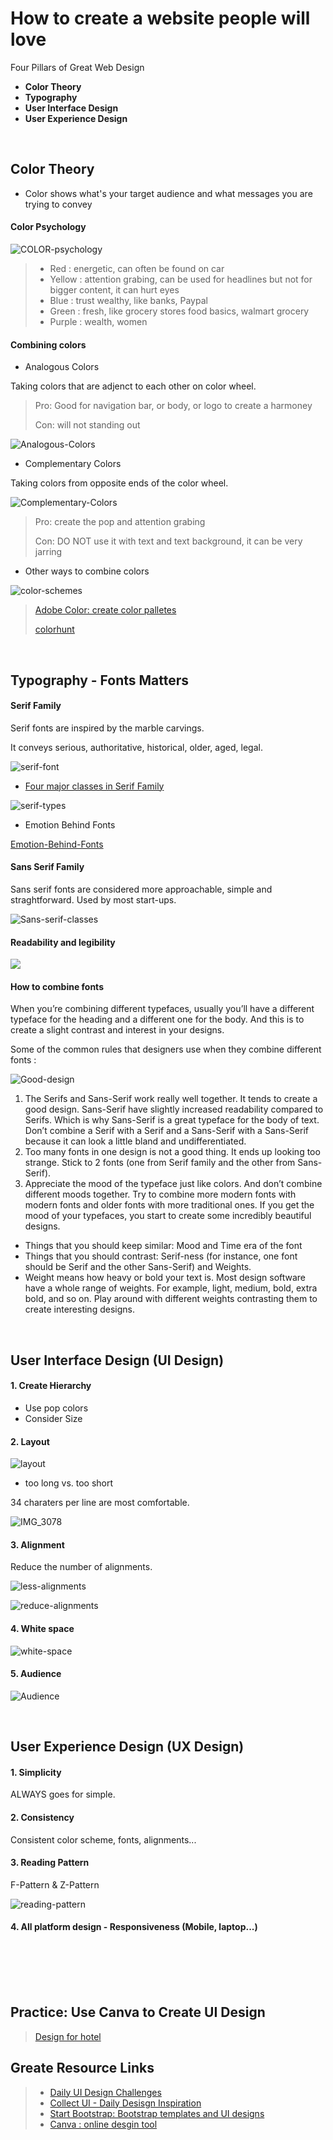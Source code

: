 # How to create a website people will love

Four Pillars of Great Web Design

- **Color Theory**
- **Typography**
- **User Interface Design**
- **User Experience Design**

<br>

## Color Theory

- Color shows what's your target audience and what messages you are trying to convey

#### Color Psychology

![COLOR-psychology](https://user-images.githubusercontent.com/103771536/169718664-f8a2d7c1-b069-4e7a-9c10-b02247311de3.png)

> - Red : energetic, can often be found on car
> - Yellow : attention grabing, can be used for headlines but not for bigger content, it can hurt eyes
> - Blue : trust wealthy, like banks, Paypal
> - Green : fresh, like grocery stores food basics, walmart grocery
> - Purple : wealth, women

#### Combining colors

- Analogous Colors

Taking colors that are adjenct to each other on color wheel.

> Pro: Good for navigation bar, or body, or logo to create a harmoney
> 
> Con: will not standing out


![Analogous-Colors](https://cdn.homedit.com/wp-content/uploads/2015/03/analogous-color-scheme-wheel.jpg)

- Complementary Colors

Taking colors from opposite ends of the color wheel.

![Complementary-Colors](http://1.bp.blogspot.com/-gbDLmkZqq6c/VnQ6wF8L4TI/AAAAAAAAEDo/FHR_d4IXQZQ/s1600/Complementary-wheel-for-blog.jpg)

> Pro: create the pop and attention grabing
> 
> Con:  DO NOT use it with text and text background, it can be very jarring

- Other ways to combine colors

![color-schemes](https://thumbs.dreamstime.com/z/color-wheel-schemes-types-complementary-worksheet-education-217672525.jpg)

> [Adobe Color: create color palletes](https://color.adobe.com/create/color-wheel)
> 
> [colorhunt](https://colorhunt.co/)


<br>

## Typography - Fonts Matters

#### Serif Family

Serif fonts are inspired by the marble carvings.

It conveys serious, authoritative, historical, older, aged, legal. 

![serif-font](https://www.postprepress.com.au/wp-content/uploads/2019/09/This-is-a-serif-font..png)

- [Four major classes in Serif Family](https://www.freecodecamp.org/news/how-typography-determines-readability-serif-vs-sans-serif-and-how-to-combine-fonts-629a51ad8cce/)

![serif-types](https://images.squarespace-cdn.com/content/v1/5e1f6d769b45392ab9a3efce/1580412747566-QUO65GV1IGMKGR840IQ5/Serif+Types.jpg)

- Emotion Behind Fonts

[Emotion-Behind-Fonts](https://innovativeadagency.com/wp-content/uploads/sites/2/2017/04/The-Emotion-Behind-Fonts-896x1024.png)


#### Sans Serif Family

Sans serif fonts are considered more approachable, simple and straghtforward. Used by most start-ups.


![Sans-serif-classes](https://i.ytimg.com/vi/onu1mX17AwQ/mqdefault.jpg)


#### Readability and legibility

![](http://www.extremetech.com/wp-content/uploads/2012/09/Typeface-Comparison-LegibilityIllustration-640x263.jpg)

#### How to combine fonts


When you’re combining different typefaces, usually you’ll have a different typeface for the heading and a different one for the body. And this is to create a slight contrast and interest in your designs.

Some of the common rules that designers use when they combine different fonts :

![Good-design](https://user-images.githubusercontent.com/103771536/169720377-98066025-a3dd-4928-b6b6-ac88839f8809.jpg)


1. The Serifs and Sans-Serif work really well together. It tends to create a good design. Sans-Serif have slightly increased readability compared to Serifs. Which is why Sans-Serif is a great typeface for the body of text.
Don’t combine a Serif with a Serif and a Sans-Serif with a Sans-Serif because it can look a little bland and undifferentiated.
2. Too many fonts in one design is not a good thing. It ends up looking too strange. Stick to 2 fonts (one from Serif family and the other from Sans-Serif).
3. Appreciate the mood of the typeface just like colors. And don’t combine different moods together. Try to combine more modern fonts with modern fonts and older fonts with more traditional ones. If you get the mood of your typefaces, you start to create some incredibly beautiful designs.
  - Things that you should keep similar: Mood and Time era of the font
  - Things that you should contrast: Serif-ness (for instance, one font should be Serif and the other Sans-Serif) and Weights.
  -  Weight means how heavy or bold your text is. Most design software have a whole range of weights. For example, light, medium, bold, extra bold, and so on. Play around with different weights contrasting them to create interesting designs.

<br>

## User Interface Design (UI Design)

#### 1. Create Hierarchy

- Use pop colors
- Consider Size

#### 2. Layout

![layout](https://user-images.githubusercontent.com/103771536/169720546-1cbdab42-aefd-4460-9a15-fac903b8c64d.jpg)

- too long vs. too short

34 charaters per line are most comfortable.

![IMG_3078](https://user-images.githubusercontent.com/103771536/169720611-b036bd69-387f-4e9b-bbfc-07195ba75461.jpg)

#### 3. Alignment

Reduce the number of alignments.

![less-alignments](https://user-images.githubusercontent.com/103771536/169720986-2f0f61d7-17b3-496f-a671-b9ae4bf38fef.jpg)

![reduce-alignments](https://user-images.githubusercontent.com/103771536/169720994-9be2900c-c788-4a53-b67f-7ad40769e15f.jpg)


#### 4. White space

![white-space](https://user-images.githubusercontent.com/103771536/169720973-070f7730-7b8f-45bd-9297-aada75a258d7.jpg)


#### 5. Audience

![Audience](https://user-images.githubusercontent.com/103771536/169721011-b2a8804c-6a34-4a83-bd82-aa400052615f.jpg)

<br>

## User Experience Design (UX Design)

#### 1. Simplicity

ALWAYS goes for simple.

#### 2. Consistency

Consistent color scheme, fonts, alignments...

#### 3. Reading Pattern

F-Pattern & Z-Pattern

![reading-pattern](https://miro.medium.com/max/1400/1*IWyQqmF2DNGh-CPadIp2fA.png)


#### 4. All platform design - Responsiveness (Mobile, laptop...)


<br>

<br>

<br>

<br>








## Practice: Use Canva to Create UI Design

> [Design for hotel](https://www.canva.com/design/DAFA9-omLkw/t8VQ4AuBmKOtCO5fnvC1Mw/view?website#2:a-hotel)



## Greate Resource Links

> - [Daily UI Design Challenges](https://www.dailyui.co)
> - [Collect UI - Daily Desisgn Inspiration](https://collectui.com)
> - [Start Bootstrap: Bootstrap templates and UI designs](https://startbootstrap.com)
> - [Canva : online desgin tool](https://www.canva.com)

